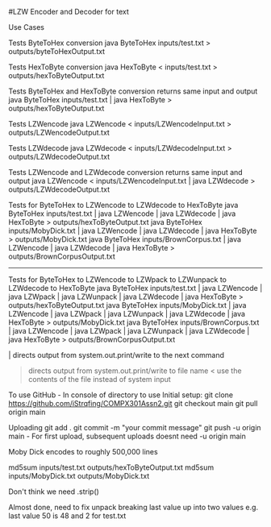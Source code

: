 #LZW Encoder and Decoder for text

Use Cases

Tests ByteToHex conversion
  java ByteToHex inputs/test.txt > outputs/byteToHexOutput.txt

Tests HexToByte conversion
  java HexToByte < inputs/test.txt > outputs/hexToByteOutput.txt

Tests ByteToHex and HexToByte conversion returns same input and output
  java ByteToHex inputs/test.txt | java HexToByte > outputs/hexToByteOutput.txt

Tests LZWencode
  java LZWencode < inputs/LZWencodeInput.txt > outputs/LZWencodeOutput.txt

Tests LZWdecode
  java LZWdecode < inputs/LZWdecodeInput.txt > outputs/LZWdecodeOutput.txt

Tests LZWencode and LZWdecode conversion returns same input and output
  java LZWencode < inputs/LZWencodeInput.txt | java LZWdecode > outputs/LZWdecodeOutput.txt

Tests for ByteToHex to LZWencode to LZWdecode to HexToByte
  java ByteToHex inputs/test.txt | java LZWencode | java LZWdecode | java HexToByte > outputs/hexToByteOutput.txt
  java ByteToHex inputs/MobyDick.txt | java LZWencode | java LZWdecode | java HexToByte > outputs/MobyDick.txt
  java ByteToHex inputs/BrownCorpus.txt | java LZWencode | java LZWdecode | java HexToByte > outputs/BrownCorpusOutput.txt
___________________________________________________________________________________________________________________________________________________

Tests for ByteToHex to LZWencode to LZWpack to LZWunpack to LZWdecode to HexToByte
  java ByteToHex inputs/test.txt | java LZWencode | java LZWpack | java LZWunpack | java LZWdecode | java HexToByte > outputs/hexToByteOutput.txt
  java ByteToHex inputs/MobyDick.txt | java LZWencode | java LZWpack | java LZWunpack | java LZWdecode | java HexToByte > outputs/MobyDick.txt
  java ByteToHex inputs/BrownCorpus.txt | java LZWencode | java LZWpack | java LZWunpack | java LZWdecode | java HexToByte > outputs/BrownCorpusOutput.txt


| directs output from system.out.print/write to the next command
> directs output from system.out.print/write to file name
< use the contents of the file instead of system input

To use GitHub - In console of directory to use
Initial setup: 
git clone https://github.com/iStrqfing/COMPX301Assn2.git
git checkout main
git pull origin main

Uploading
git add .
git commit -m "your commit message"
git push -u origin main        - For first upload, subsequent uploads doesnt need -u origin main


Moby Dick encodes to roughly 500,000 lines

md5sum inputs/test.txt outputs/hexToByteOutput.txt
md5sum inputs/MobyDick.txt outputs/MobyDick.txt

Don't think we need .strip()

Almost done, need to fix unpack breaking last value up into two values e.g. last value 50 is 48 and 2 for test.txt
